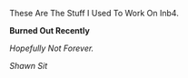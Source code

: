 These Are The Stuff I Used To Work On Inb4.

**Burned Out Recently**

*Hopefully Not Forever.*

*Shawn Sit*
